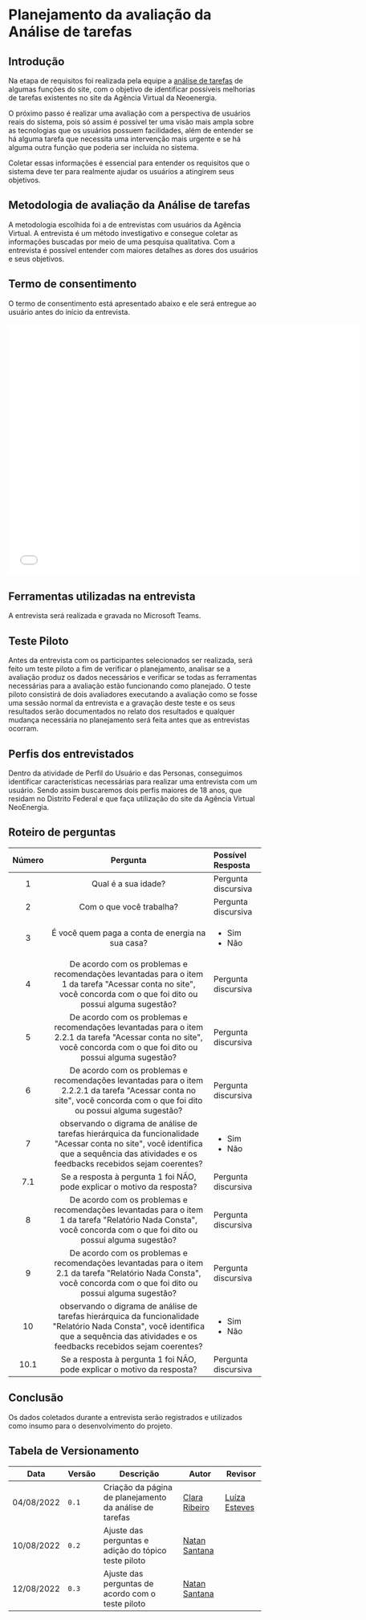 # Planejamento da avaliação da Análise de tarefas

## Introdução

Na etapa de requisitos foi realizada pela equipe a [análise de tarefas](../../../analise_de_requisitos/analise_de_tarefas/analise_hierarquica.md) de algumas funções do site, com o objetivo de identificar possíveis melhorias de tarefas existentes no site da Agência Virtual da Neoenergia.

O próximo passo é realizar uma avaliação com a perspectiva de usuários reais do sistema, pois só assim é possível ter uma visão mais ampla sobre as tecnologias que os usuários possuem facilidades, além de entender se há alguma tarefa que necessita uma intervenção mais urgente e se há alguma outra função que poderia ser incluída no sistema.

Coletar essas informações é essencial para entender os requisitos que o sistema deve ter para realmente ajudar os usuários a atingirem seus objetivos.

## Metodologia de avaliação da Análise de tarefas

A metodologia escolhida foi a de entrevistas com usuários da Agência Virtual. A entrevista é um método investigativo e consegue coletar as informações buscadas por meio de uma pesquisa qualitativa. Com a entrevista é possível entender com maiores detalhes as dores dos usuários e seus objetivos.

## Termo de consentimento

O termo de consentimento está apresentado abaixo e ele será entregue ao usuário antes do início da entrevista.
<br/><br/>
<embed src="../../../../assets/termoConsentimento.pdf" type="application/pdf" width="700" height="500">

## Ferramentas utilizadas na entrevista

A entrevista será realizada e gravada no Microsoft Teams.

## Teste Piloto

Antes da entrevista com os participantes selecionados ser realizada, será feito um teste piloto a fim de verificar o planejamento, analisar se a avaliação produz os dados necessários e verificar se todas as ferramentas necessárias para a avaliação estão funcionando como planejado. O teste piloto consistirá de dois avaliadores executando a avaliação como se fosse uma sessão normal da entrevista e a gravação deste teste e os seus resultados serão documentados no relato dos resultados e qualquer mudança necessária no planejamento será feita antes que as entrevistas ocorram.

## Perfis dos entrevistados

Dentro da atividade de Perfil do Usuário e das Personas, conseguimos identificar características necessárias para realizar uma entrevista com um usuário. Sendo assim buscaremos dois perfis maiores de 18 anos, que residam no Distrito Federal e que faça utilização do site da Agência Virtual NeoEnergia.

## Roteiro de perguntas

| Número | Pergunta | Possível Resposta |
|:--:|:--:|:---|
| 1 | Qual é a sua idade? | Pergunta discursiva |
| 2 | Com o que você trabalha? | Pergunta discursiva |
| 3 | É você quem paga a conta de energia na sua casa? | <ul> <li> Sim</li> <li>  Não </li> </ul> |
| 4 | De acordo com os problemas e recomendações levantadas para o item 1 da tarefa "Acessar conta no site", você concorda com o que foi dito ou possui alguma sugestão? | Pergunta discursiva |
| 5 | De acordo com os problemas e recomendações levantadas para o item 2.2.1 da tarefa "Acessar conta no site", você concorda com o que foi dito ou possui alguma sugestão? | Pergunta discursiva |
| 6 | De acordo com os problemas e recomendações levantadas para o item 2.2.2.1 da tarefa "Acessar conta no site", você concorda com o que foi dito ou possui alguma sugestão? | Pergunta discursiva |
| 7 | observando o digrama de análise de tarefas hierárquica da funcionalidade "Acessar conta no site", você identifica que a sequência das atividades e os feedbacks recebidos sejam coerentes? | <ul> <li> Sim</li> <li>  Não </li> </ul> |
| 7.1 | Se a resposta à pergunta 1 foi NÃO, pode explicar o motivo da resposta? | Pergunta discursiva |
| 8 | De acordo com os problemas e recomendações levantadas para o item 1 da tarefa "Relatório Nada Consta", você concorda com o que foi dito ou possui alguma sugestão? | Pergunta discursiva |
| 9 | De acordo com os problemas e recomendações levantadas para o item 2.1 da tarefa "Relatório Nada Consta", você concorda com o que foi dito ou possui alguma sugestão? | Pergunta discursiva |
| 10 | observando o digrama de análise de tarefas hierárquica da funcionalidade "Relatório Nada Consta", você identifica que a sequência das atividades e os feedbacks recebidos sejam coerentes? | <ul> <li> Sim</li> <li>  Não </li> </ul> |
| 10.1 | Se a resposta à pergunta 1 foi NÃO, pode explicar o motivo da resposta? | Pergunta discursiva |


## Conclusão 

Os dados coletados durante a entrevista serão registrados e utilizados como insumo para o desenvolvimento do projeto.
## Tabela de Versionamento

| Data | Versão | Descrição | Autor | Revisor |
| ---- | ------ | --------- | ----- | ------- |
| 04/08/2022 | `0.1`  | Criação da página de planejamento da análise de tarefas | [Clara Ribeiro](https://github.com/clara-ribeiro) |[Luíza Esteves](https://github.com/luiza-esteves)
| 10/08/2022 | `0.2`  | Ajuste das perguntas e adição do tópico teste piloto | [Natan Santana](https://github.com/Neitan2001) |
| 12/08/2022 | `0.3`  | Ajuste das perguntas de acordo com o teste piloto | [Natan Santana](https://github.com/Neitan2001) |

